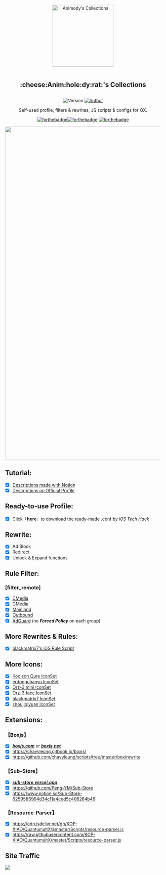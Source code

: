 <div align="center">
<br>
<img width="200" src="https://raw.githubusercontent.com/Animody/QX_Config/main/profile.png" alt="Animody's Collections">
<br>
<br>
<h2 align="center">:cheese:Anim:hole:dy:rat:'s Collections<h2>
</div>
  
<p align="center">
    <img alt="Version" src="https://img.shields.io/badge/release-1.0-blue"/>
    <a href="https://github.com/Animody">
        <img alt="Author" src="https://img.shields.io/badge/Author-Animody-blueviolet"/>
    </a>
</p>
  
<p align="center" color="#6a737d">
Self-used profile, filters & rewrites, JS scripts & configs for QX.
</p>

<div align="center">

[![forthebadge](https://forthebadge.com/images/badges/made-with-markdown.svg)](https://forthebadge.com)[![forthebadge](https://forthebadge.com/images/badges/for-you.svg)](https://forthebadge.com) [![forthebadge](https://forthebadge.com/images/badges/check-it-out.svg)](https://forthebadge.com)
</div>
  
<div align="center">
<img width="1080" src="https://raw.githubusercontent.com/Animody/QX_Config/main/IMG_9507.PNG" alt="Frame">
</div>

## **Tutorial:** 
- [x] [Descriptions made with Notion](https://www.notion.so/75156f1c053c46568672896145f2eb36)  
- [x] [Descriptions on Official Profile](https://raw.githubusercontent.com/KOP-XIAO/QuantumultX/master/QuantumultX_Profiles.conf)  

## **Ready-to-use Profile:** 
- [x] Click[「**here**」](https://ivapp.cn/quantumultX.conf "One Tap to Config")to download the ready-made .conf by [*iOS Tech Hack*](https://ivapp.cn "苹果iOS黑科技")  

## **Rewrite:** 
- [x] Ad Block  
- [x] Redirect  
- [x] Unlock & Expand functions  

## **Rule Filter:** 
### **[filter_remote]**
- [x] [CMedia](https://raw.githubusercontent.com/Animody/QX_Config/main/Rule%20Filter/CMedia.list "no Forced Policy on each group")  
- [x] [GMedia](https://raw.githubusercontent.com/Animody/QX_Config/main/Rule%20Filter/GMedia.list "no Forced Policy on each group")  
- [x] [Mainland](https://raw.githubusercontent.com/Animody/QX_Config/main/Rule%20Filter/Mainland.list "no Forced Policy on each group")  
- [x] [Outbound](https://raw.githubusercontent.com/Animody/QX_Config/main/Rule%20Filter/Outbound.list "no Forced Policy on each group")  
- [x] [AdGuard](https://raw.githubusercontent.com/Animody/QX_Config/main/Rule%20Filter/AdGuard.list "no Forced Policy on each group") (no ***Forced Policy*** on each group)  

## **More Rewrites & Rules:**  
- [x] [blackmatrix7's iOS Rule Script](https://github.com/blackmatrix7/ios_rule_script)  

## **More Icons:**  
- [x] [Koolson Qure IconSet](https://github.com/Koolson/Qure)   
- [x] [erdongchanyo IconSet](https://github.com/erdongchanyo/icon)  
- [x] [Orz-3 mini IconSet](https://github.com/Orz-3/mini)  
- [x] [Orz-3 face IconSet](https://github.com/Orz-3/face)  
- [x] [blackmatrix7 IconSet](https://github.com/blackmatrix7/ios_rule_script/tree/master/icon)  
- [x] [shoujiqiyuan IconSet](https://github.com/shoujiqiyuan)  

## **Extensions:**
### **【Boxjs】** 
- [x] [***boxjs.com***](http://boxjs.com "official version") or [***boxjs.net***](http://boxjs.net "T-version")  
- [x] https://chavyleung.gitbook.io/boxjs/   
- [x] https://github.com/chavyleung/scripts/tree/master/box/rewrite  
### **【Sub-Store】** 
- [x] [***sub-store.vercel.app***](https://sub-store.vercel.app "official version")  
- [x] https://github.com/Peng-YM/Sub-Store   
- [x] https://www.notion.so/Sub-Store-6259586994d34c11a4ced5c406264b46  
### **【Resource-Parser】** 
- [x] https://cdn.jsdelivr.net/gh/KOP-XIAO/QuantumultX@master/Scripts/resource-parser.js   
- [x] https://raw.githubusercontent.com/KOP-XIAO/QuantumultX/master/Scripts/resource-parser.js  
  
## **Site Traffic**  
![](https://profile-counter.glitch.me/QX_Config/count.svg)
